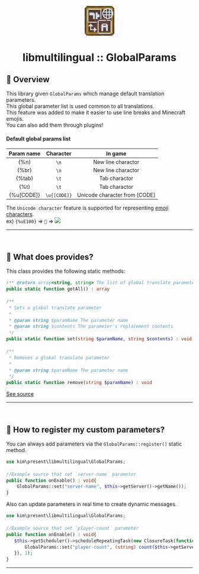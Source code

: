 <div align="center">
  <a href="https://github.com/presentkim-pm/libmultilingual" target="_blank">
    <img src="https://raw.githubusercontent.com/presentkim-pm/libmultilingual/main/assets/icon.png" alt="Logo" width="80" height="80"/>
  </a>
  <h1>libmultilingual :: GlobalParams</h1>
</div>

## :tada: Overview

This library given `GlobalParams` which manage default translation parameters.  
This global parameter list is used common to all translations.  
This feature was added to make it easier to use line breaks and Minecraft emojis.  
You can also add them through plugins!

#### Default global params list

| Param name |  Character   |            In game            |
|:----------:|:------------:|:-----------------------------:|
|    {%n}    |     `\n`     |      New line charactor       |
|   {%br}    |     `\n`     |      New line charactor       |
|   {%tab}   |     `\t`     |         Tab charactor         |
|    {%t}    |     `\t`     |         Tab charactor         |
| {%u[CODE]} | `\u{[CODE]}` | Unicode character from [CODE] | 

The `Unicode character` feature is supported for
representing [emoji characters](https://wiki.bedrock.dev/concepts/emojis.html).  
ex) `{%uE100}` => `` => <code><img src="https://wiki.bedrock.dev/assets/images/concepts/emojis/hud/food.png" width="16px"></code>


-----
<br/>

## :book: What does provides?

This class provides the following static methods:

```php
/** @return array<string, string> The list of global translate parameters */
public static function getAll() : array

/**
 * Sets a global translate parameter
 *
 * @param string $paramName The parameter name
 * @param string $contents The parameter's replacement contents
 */
public static function set(string $paramName, string $contents) : void

/**
 * Removes a global translate parameter
 *
 * @param string $paramName The parameter name
 */
public static function remove(string $paramName) : void
```

[See source](https://github.com/presentkim-pm/libmultilingual/blob/main/src/kim/present/libmultilingual/GlobalParams.php)

-----
<br/>

## :book: How to register my custom parameters?

You can always add parameters via the `GlobalParams::register()` static method.

```php
use kim\present\libmultilingual\GlobalParams;

//Example source that set `server-name` parameter
public function onEnable() : void{  
    GlobalParams::set("server-name", $this->getServer()->getName()); 
}
```

Also can update parameters in real time to create dynamic messages.

```php
use kim\present\libmultilingual\GlobalParams;

//Example source that set `player-count` parameter
public function onEnable() : void{  
   $this->getScheduler()->scheduleRepeatingTask(new ClosureTask(function() : void{
       GlobalParams::set("player-count", (string) count($this->getServer()->getOnlinePlayers()));
   }), 1);
}
```   

-----
